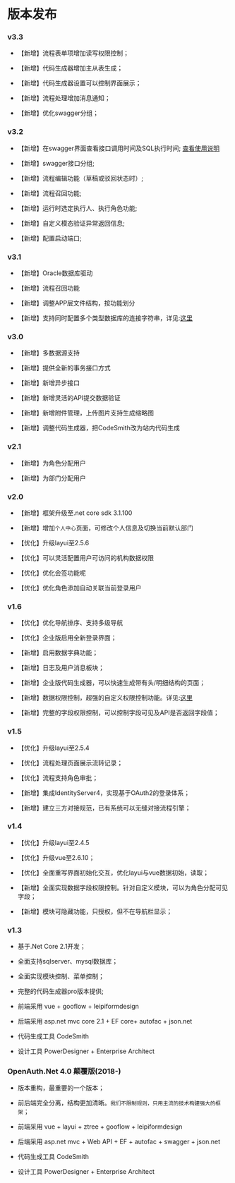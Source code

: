 # 版本发布
### v3.3

* 【新增】流程表单项增加读写权限控制；

* 【新增】代码生成器增加主从表生成；

* 【新增】代码生成器设置可以控制界面展示；

* 【新增】流程处理增加消息通知；

* 【新增】优化swagger分组；

### v3.2

* 【新增】在swagger界面查看接口调用时间及SQL执行时间; [查看使用说明](http://doc.openauth.net.cn/core/log.html#%E5%9C%A8swagger%E4%B8%AD%E8%BE%93%E5%87%BA%E6%97%A5%E5%BF%97 )

* 【新增】swagger接口分组; 

* 【新增】流程编辑功能（草稿或驳回状态时）; 

* 【新增】流程召回功能; 

* 【新增】运行时选定执行人、执行角色功能; 

* 【新增】自定义模态验证异常返回信息; 

* 【新增】配置启动端口;

### v3.1

* 【新增】Oracle数据库驱动

* 【新增】流程召回功能

* 【新增】调整APP层文件结构，按功能划分

* 【新增】支持同时配置多个类型数据库的连接字符串，详见:[这里](http://doc.openauth.net.cn/core/multidbs.html)

### v3.0

* 【新增】多数据源支持

* 【新增】提供全新的事务接口方式

* 【新增】新增异步接口

* 【新增】新增灵活的API提交数据验证

* 【新增】新增附件管理，上传图片支持生成缩略图

* 【新增】调整代码生成器，把CodeSmith改为站内代码生成

### v2.1

* 【新增】为角色分配用户

* 【新增】为部门分配用户

### v2.0

* 【新增】框架升级至.net core sdk 3.1.100

* 【新增】增加`个人中心`页面，可修改个人信息及切换当前默认部门

* 【优化】升级layui至2.5.6

* 【优化】可以灵活配置用户可访问的机构数据权限

* 【优化】优化会签功能呢

* 【优化】优化角色添加自动关联当前登录用户

### v1.6

* 【优化】优化导航排序、支持多级导航

* 【优化】企业版启用全新登录界面；

* 【新增】启用数据字典功能；

* 【新增】日志及用户消息板块；

* 【新增】企业版代码生成器，可以快速生成带有头/明细结构的页面；

* 【新增】数据权限控制，超强的自定义权限控制功能。详见:[这里](https://www.cnblogs.com/yubaolee/p/DataPrivilege.html)

* 【新增】完整的字段权限控制，可以控制字段可见及API是否返回字段值；

### v1.5

* 【优化】升级layui至2.5.4

* 【优化】流程处理页面展示流转记录；

* 【优化】流程支持角色审批；

* 【新增】集成IdentityServer4，实现基于OAuth2的登录体系；

* 【新增】建立三方对接规范，已有系统可以无缝对接流程引擎；

### v1.4

* 【优化】升级layui至2.4.5

* 【优化】升级vue至2.6.10；

* 【优化】全面重写界面初始化交互，优化layui与vue数据初始，读取；

* 【新增】全面实现数据字段权限控制。针对自定义模块，可以为角色分配可见字段；

* 【新增】模块可隐藏功能，只授权，但不在导航栏显示；


### v1.3

* 基于.Net Core 2.1开发；

* 全面支持sqlserver、mysql数据库；

* 全面实现模块控制、菜单控制；

* 完整的代码生成器pro版本提供;

* 前端采用 vue +  gooflow + leipiformdesign

* 后端采用 asp.net mvc core 2.1 + EF core+ autofac + json.net

* 代码生成工具 CodeSmith

* 设计工具 PowerDesigner + Enterprise Architect

### OpenAuth.Net 4.0 颠覆版(2018-)

* 版本重构，最重要的一个版本；

* 前后端完全分离，结构更加清晰。`我们不限制规则，只用主流的技术构建强大的框架`；

* 前端采用 vue + layui + ztree + gooflow + leipiformdesign

* 后端采用 asp.net mvc + Web API + EF + autofac + swagger + json.net

* 代码生成工具 CodeSmith

* 设计工具 PowerDesigner + Enterprise Architect




